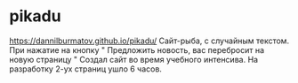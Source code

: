 # pikadu
https://dannilburmatov.github.io/pikadu/
Сайт-рыба, с случайным текстом. При нажатие на кнопку " Предложить новость, вас перебросит на новую страницу "
Создал сайт во время учебного интенсива.
На разработку 2-ух страниц ушло 6 часов.
